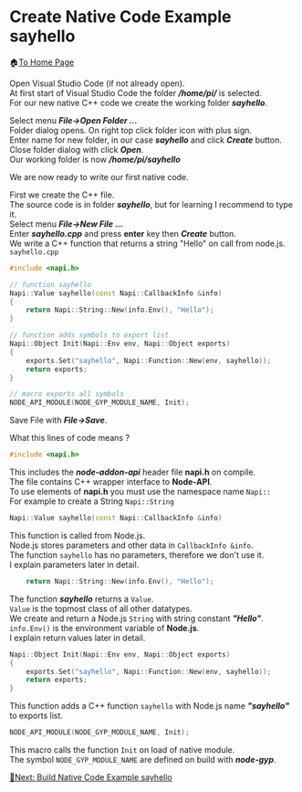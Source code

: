 # Create Native Code Example sayhello

🏠[To Home Page](README.md)

Open Visual Studio Code (if not already open). <br>
At first start of Visual Studio Code the folder ***/home/pi/*** is selected.<br>
For our new native C++ code we create the working folder ***sayhello***.

Select menu ***File->Open Folder ...***<br> 
Folder dialog opens. On right top click folder icon with plus sign.<br>
Enter name for new folder, in our case ***sayhello*** and click ***Create*** button.<br>
Close folder dialog with click ***Open***.<br>
Our working folder is now ***/home/pi/sayhello***<br>

We are now ready to write our first native code.<br>

First we create the C++ file.<br>
The source code is in folder ***sayhello***, but for learning I recommend to type it.<br>
Select menu ***File->New File ...***<br>
Enter ***sayhello.cpp*** and press **enter** key then ***Create*** button.<br>
We write a C++ function that returns a string "Hello" on call from node.js.<br>
```sayhello.cpp```
```c++
#include <napi.h>

// function sayhello
Napi::Value sayhello(const Napi::CallbackInfo &info)
{
    return Napi::String::New(info.Env(), "Hello");
}

// function adds symbols to export list
Napi::Object Init(Napi::Env env, Napi::Object exports)
{
    exports.Set("sayhello", Napi::Function::New(env, sayhello));
    return exports;
}

// macro exports all symbols
NODE_API_MODULE(NODE_GYP_MODULE_NAME, Init);
```

Save File with ***File->Save***.

What this lines of code means ?<br>
```c++
#include <napi.h>
```
This includes the ***node-addon-api*** header file **napi.h** on compile.<br>
The file contains C++ wrapper interface to **Node-API**.<br>
To use elements of **napi.h** you must use the namespace name ```Napi::```<br>
For example to create a String ```Napi::String```<br>

```c++
Napi::Value sayhello(const Napi::CallbackInfo &info)
```
This function is called from Node.js.<br> 
Node.js stores parameters and other data in ```CallbackInfo &info```.<br>
The function ```sayhello``` has no parameters, therefore we don't use it.<br>
I explain parameters later in detail.<br>
```c++
    return Napi::String::New(info.Env(), "Hello");
```
The function ***sayhello*** returns a ```Value```.<br>
```Value``` is the topmost class of all other datatypes.<br> 
We create and return a Node.js ```String``` with string constant ***"Hello"***.<br>
```info.Env()``` is the environment variable of **Node.js**.<br> 
I explain return values later in detail.<br>
```c++
Napi::Object Init(Napi::Env env, Napi::Object exports)
{
    exports.Set("sayhello", Napi::Function::New(env, sayhello));
    return exports;
}
```
This function adds a C++ function ```sayhello``` with Node.js name ***"sayhello"*** to exports list.<br>
```c++
NODE_API_MODULE(NODE_GYP_MODULE_NAME, Init);
```
This macro calls the function ```Init``` on load of native module.<br>
The symbol ```NODE_GYP_MODULE_NAME``` are defined on build with ***node-gyp***.<br>

[🧾Next: Build Native Code Example sayhello ](build_sayhello.md)







